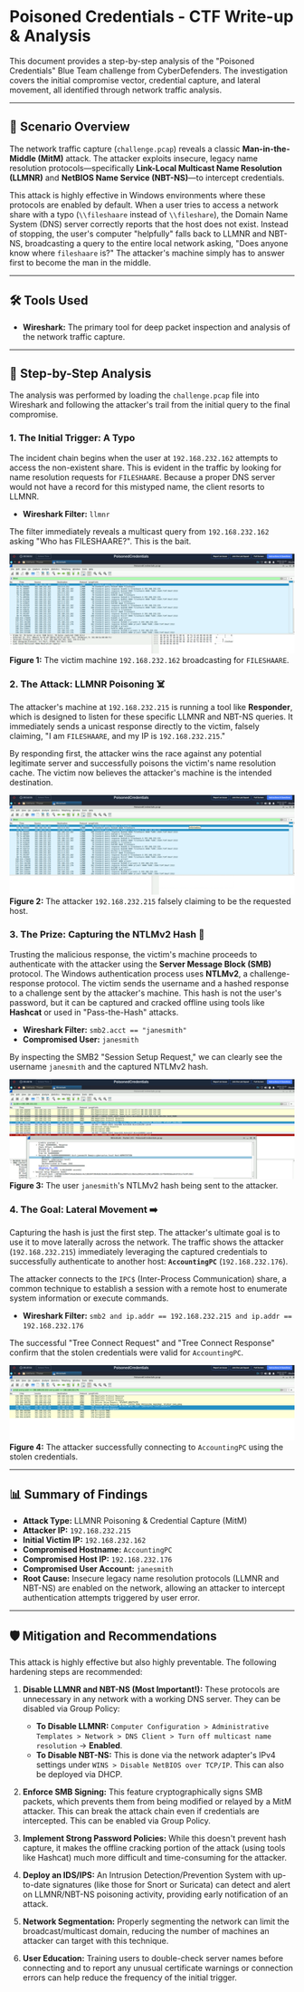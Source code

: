 # Poisoned Credentials - CTF Write-up & Analysis

This document provides a step-by-step analysis of the "Poisoned Credentials" Blue Team challenge from CyberDefenders. The investigation covers the initial compromise vector, credential capture, and lateral movement, all identified through network traffic analysis.

---

## 📖 Scenario Overview

The network traffic capture (`challenge.pcap`) reveals a classic **Man-in-the-Middle (MitM)** attack.  The attacker exploits insecure, legacy name resolution protocols—specifically **Link-Local Multicast Name Resolution (LLMNR)** and **NetBIOS Name Service (NBT-NS)**—to intercept credentials.

This attack is highly effective in Windows environments where these protocols are enabled by default. When a user tries to access a network share with a typo (`\\fileshaare` instead of `\\fileshare`), the Domain Name System (DNS) server correctly reports that the host does not exist. Instead of stopping, the user's computer "helpfully" falls back to LLMNR and NBT-NS, broadcasting a query to the entire local network asking, "Does anyone know where `fileshaare` is?" The attacker's machine simply has to answer first to become the man in the middle.

---

## 🛠️ Tools Used

* **Wireshark:** The primary tool for deep packet inspection and analysis of the network traffic capture.


---

## 🔬 Step-by-Step Analysis

The analysis was performed by loading the `challenge.pcap` file into Wireshark and following the attacker's trail from the initial query to the final compromise.

### 1. The Initial Trigger: A Typo

The incident chain begins when the user at `192.168.232.162` attempts to access the non-existent share. This is evident in the traffic by looking for name resolution requests for `FILESHAARE`. Because a proper DNS server would not have a record for this mistyped name, the client resorts to LLMNR.

* **Wireshark Filter:** `llmnr`

The filter immediately reveals a multicast query from `192.168.232.162` asking "Who has FILESHAARE?". This is the bait.

![LLMNR Query](./Screenshots/1.png)
**Figure 1:** The victim machine `192.168.232.162` broadcasting for `FILESHAARE`.

### 2. The Attack: LLMNR Poisoning ☠️

The attacker's machine at `192.168.232.215` is running a tool like **Responder**, which is designed to listen for these specific LLMNR and NBT-NS queries. It immediately sends a unicast response directly to the victim, falsely claiming, "I am `FILESHAARE`, and my IP is `192.168.232.215`."

By responding first, the attacker wins the race against any potential legitimate server and successfully poisons the victim's name resolution cache. The victim now believes the attacker's machine is the intended destination.

![LLMNR Response](./Screenshots/2.png)
**Figure 2:** The attacker `192.168.232.215` falsely claiming to be the requested host.

### 3. The Prize: Capturing the NTLMv2 Hash 🔑

Trusting the malicious response, the victim's machine proceeds to authenticate with the attacker using the **Server Message Block (SMB)** protocol. The Windows authentication process uses **NTLMv2**, a challenge-response protocol. The victim sends the username and a hashed response to a challenge sent by the attacker's machine. This hash is not the user's password, but it can be captured and cracked offline using tools like **Hashcat** or used in "Pass-the-Hash" attacks.

* **Wireshark Filter:** `smb2.acct == "janesmith"`
* **Compromised User:** `janesmith`

By inspecting the SMB2 "Session Setup Request," we can clearly see the username `janesmith` and the captured NTLMv2 hash.

![SMB Handshake](./Screenshots/3.png)
**Figure 3:** The user `janesmith`'s NTLMv2 hash being sent to the attacker.

### 4. The Goal: Lateral Movement ➡️

Capturing the hash is just the first step. The attacker's ultimate goal is to use it to move laterally across the network. The traffic shows the attacker (`192.168.232.215`) immediately leveraging the captured credentials to successfully authenticate to another host: **`AccountingPC`** (`192.168.232.176`).

The attacker connects to the `IPC$` (Inter-Process Communication) share, a common technique to establish a session with a remote host to enumerate system information or execute commands.

* **Wireshark Filter:** `smb2 and ip.addr == 192.168.232.215 and ip.addr == 192.168.232.176`

The successful "Tree Connect Request" and "Tree Connect Response" confirm that the stolen credentials were valid for `AccountingPC`.

![Lateral Movement](./Screenshots/4.png)
**Figure 4:** The attacker successfully connecting to `AccountingPC` using the stolen credentials.

---

## 📊 Summary of Findings

* **Attack Type:** LLMNR Poisoning & Credential Capture (MitM)
* **Attacker IP:** `192.168.232.215`
* **Initial Victim IP:** `192.168.232.162`
* **Compromised Hostname:** `AccountingPC`
* **Compromised Host IP:** `192.168.232.176`
* **Compromised User Account:** `janesmith`
* **Root Cause:** Insecure legacy name resolution protocols (LLMNR and NBT-NS) are enabled on the network, allowing an attacker to intercept authentication attempts triggered by user error.

---

## 🛡️ Mitigation and Recommendations

This attack is highly effective but also highly preventable. The following hardening steps are recommended:

1.  **Disable LLMNR and NBT-NS (Most Important!):** These protocols are unnecessary in any network with a working DNS server. They can be disabled via Group Policy:
    * **To Disable LLMNR:** `Computer Configuration > Administrative Templates > Network > DNS Client > Turn off multicast name resolution` -> **Enabled**.
    * **To Disable NBT-NS:** This is done via the network adapter's IPv4 settings under `WINS > Disable NetBIOS over TCP/IP`. This can also be deployed via DHCP.

2.  **Enforce SMB Signing:** This feature cryptographically signs SMB packets, which prevents them from being modified or relayed by a MitM attacker. This can break the attack chain even if credentials are intercepted. This can be enabled via Group Policy.

3.  **Implement Strong Password Policies:** While this doesn't prevent hash capture, it makes the offline cracking portion of the attack (using tools like Hashcat) much more difficult and time-consuming for the attacker.

4.  **Deploy an IDS/IPS:** An Intrusion Detection/Prevention System with up-to-date signatures (like those for Snort or Suricata) can detect and alert on LLMNR/NBT-NS poisoning activity, providing early notification of an attack.

5.  **Network Segmentation:** Properly segmenting the network can limit the broadcast/multicast domain, reducing the number of machines an attacker can target with this technique.

6.  **User Education:** Training users to double-check server names before connecting and to report any unusual certificate warnings or connection errors can help reduce the frequency of the initial trigger.
